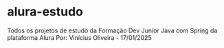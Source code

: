 # alura-estudo
Todos os projetos de estudo da Formação Dev Junior Java com Spring da plataforma Alura
Por: Vinícius Oliveira - 17/01/2025

